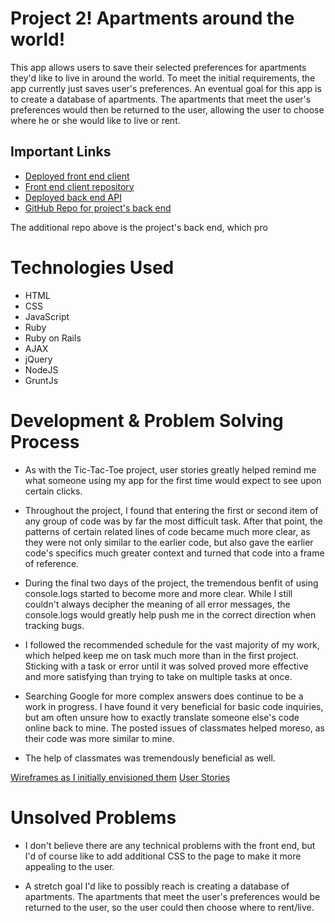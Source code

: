# Project 2! Apartments around the world!

This app allows users to save their selected preferences for apartments they'd like to live in around the world. To meet the initial requirements, the app currently just saves user's preferences. An eventual goal for this app is to create a database of apartments. The apartments that meet the user's preferences would then be returned to the user, allowing the user to choose where he or she would like to live or rent.

## Important Links

- [Deployed front end client](https://tylerr36.github.io/project-two-client/)
- [Front end client repository](https://github.com/tylerr36/project-two-client)
- [Deployed back end API](https://blooming-cove-62734.herokuapp.com/)
- [GitHub Repo for project's back end](https://github.com/tylerr36/Project_2_api)

 The additional repo above is the project's back end, which pro

# Technologies Used

- HTML
- CSS
- JavaScript
- Ruby
- Ruby on Rails
- AJAX
- jQuery
- NodeJS
- GruntJs

# Development & Problem Solving Process

- As with the Tic-Tac-Toe project, user stories greatly helped remind me what someone using my app for the first time would expect to see upon certain clicks.

- Throughout the project, I found that entering the first or second item of any group of code was by far the most difficult task. After that point, the patterns of certain related lines of code became much more clear, as they were not only similar to the earlier code, but also gave the earlier code's specifics much greater context and turned that code into a frame of reference.

- During the final two days of the project, the tremendous benfit of using console.logs started to become more and more clear. While I still couldn't always decipher the meaning of all error messages, the console.logs would greatly help push me in the correct direction when tracking bugs.

- I followed the recommended schedule for the vast majority of my work, which helped keep me on task much more than in the first project. Sticking with a task or error until it was solved proved more effective and more satisfying than trying to take on multiple tasks at once.

- Searching Google for more complex answers does continue to be a work in progress. I have found it very beneficial for basic code inquiries, but am often unsure how to exactly translate someone else's code online back to mine. The posted issues of classmates helped moreso, as their code was more similar to mine.

- The help of classmates was tremendously beneficial as well.

[Wireframes as I initially envisioned them](https://i.imgur.com/USZoCBT.jpg)
[User Stories](https://i.imgur.com/Of7FWJ2.png)


# Unsolved Problems

- I don't believe there are any technical problems with the front end, but I'd of course like to add additional CSS to the page to make it more appealing to the user.

- A stretch goal I'd like to possibly reach is creating a database of apartments. The apartments that meet the user's preferences would be returned to the user, so the user could then choose where to rent/live.
